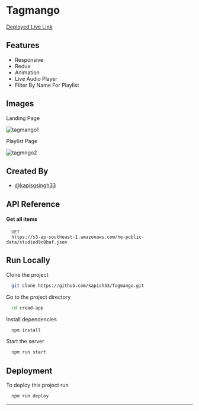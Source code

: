# Tagmango

[Deployed Live Link ](https://tagmango.netlify.app/)

## Features

- Responsive
- Redux
- Animation
- Live Audio Player
- Filter By Name For Playlist

## Images

Landing Page

![tagmango1](/tagmango1.png)

Playlist Page

![tagmngo2](/tagmngo2.png)

## Created By

- [@kapisgsingh33](hhttps://github.com/kapish33)

## API Reference

#### Get all items

```http
  GET
  https://s3-ap-southeast-1.amazonaws.com/he-public-data/studiod9c0baf.json
```

## Run Locally

Clone the project

```bash
  git clone https://github.com/kapish33/Tagmango.git
```

Go to the project directory

```bash
  cd cread-app
```

Install dependencies

```bash
  npm install
```

Start the server

```bash
  npm run start
```

## Deployment

To deploy this project run

```bash
  npm run deploy
```

---
